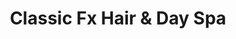 ---
title: "Classic Fx Hair & Day Spa"
url: /kamloops/classic-fx-hair-und-day-spa/
shop: Friseur
---